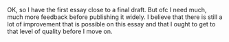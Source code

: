 OK, so I have the first essay close to a final draft. But ofc I need much, much more feedback before publishing it widely. I believe that there is still a lot of improvement that is possible on this essay and that I ought to get to that level of quality before I move on.



